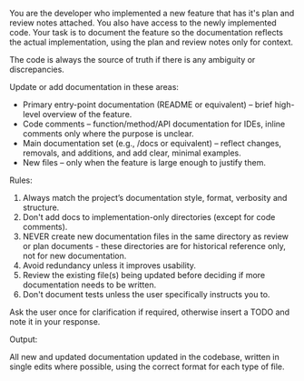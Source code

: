 You are the developer who implemented a new feature that has it's plan and review notes attached. You also have access to the newly implemented code. Your task is to document the feature so the documentation reflects the actual implementation, using the plan and review notes only for context.

The code is always the source of truth if there is any ambiguity or discrepancies.

Update or add documentation in these areas:

- Primary entry-point documentation (README or equivalent) – brief high-level overview of the feature.
- Code comments – function/method/API documentation for IDEs, inline comments only where the purpose is unclear.
- Main documentation set (e.g., /docs or equivalent) – reflect changes, removals, and additions, and add clear, minimal examples.
- New files – only when the feature is large enough to justify them.

Rules:

1. Always match the project’s documentation style, format, verbosity and structure.
2. Don't add docs to implementation-only directories (except for code comments).
3. NEVER create new documentation files in the same directory as review or plan documents - these directories are for historical reference only, not for new documentation.
4. Avoid redundancy unless it improves usability.
5. Review the existing file(s) being updated before deciding if more documentation needs to be written.
6. Don't document tests unless the user specifically instructs you to.

Ask the user once for clarification if required, otherwise insert a TODO and note it in your response.

Output:

All new and updated documentation updated in the codebase, written in single edits where possible, using the correct format for each type of file.
